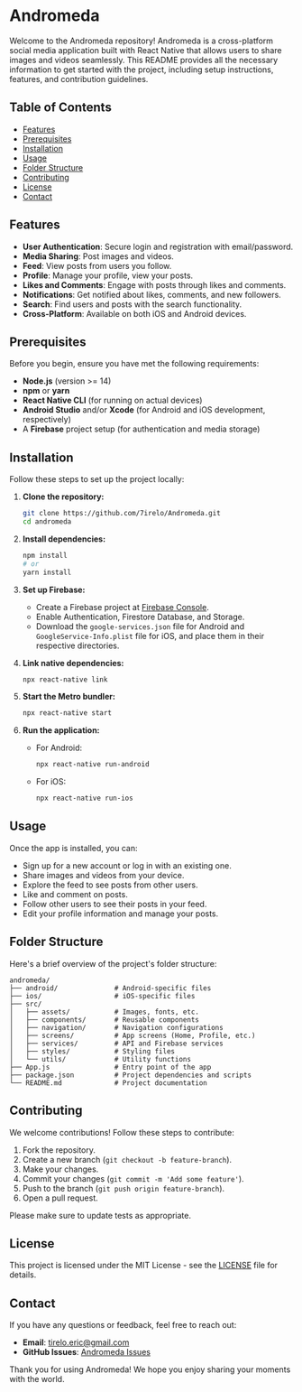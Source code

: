 # Andromeda

Welcome to the Andromeda repository! Andromeda is a cross-platform social media application built with React Native that allows users to share images and videos seamlessly. This README provides all the necessary information to get started with the project, including setup instructions, features, and contribution guidelines.

## Table of Contents

- [Features](#features)
- [Prerequisites](#prerequisites)
- [Installation](#installation)
- [Usage](#usage)
- [Folder Structure](#folder-structure)
- [Contributing](#contributing)
- [License](#license)
- [Contact](#contact)

## Features

- **User Authentication**: Secure login and registration with email/password.
- **Media Sharing**: Post images and videos.
- **Feed**: View posts from users you follow.
- **Profile**: Manage your profile, view your posts.
- **Likes and Comments**: Engage with posts through likes and comments.
- **Notifications**: Get notified about likes, comments, and new followers.
- **Search**: Find users and posts with the search functionality.
- **Cross-Platform**: Available on both iOS and Android devices.

## Prerequisites

Before you begin, ensure you have met the following requirements:

- **Node.js** (version >= 14)
- **npm** or **yarn**
- **React Native CLI** (for running on actual devices)
- **Android Studio** and/or **Xcode** (for Android and iOS development, respectively)
- A **Firebase** project setup (for authentication and media storage)

## Installation

Follow these steps to set up the project locally:

1. **Clone the repository:**
   ```sh
   git clone https://github.com/7irelo/Andromeda.git
   cd andromeda
   ```

2. **Install dependencies:**
   ```sh
   npm install
   # or
   yarn install
   ```

3. **Set up Firebase:**
   - Create a Firebase project at [Firebase Console](https://console.firebase.google.com/).
   - Enable Authentication, Firestore Database, and Storage.
   - Download the `google-services.json` file for Android and `GoogleService-Info.plist` file for iOS, and place them in their respective directories.

4. **Link native dependencies:**
   ```sh
   npx react-native link
   ```

5. **Start the Metro bundler:**
   ```sh
   npx react-native start
   ```

6. **Run the application:**
   - For Android:
     ```sh
     npx react-native run-android
     ```
   - For iOS:
     ```sh
     npx react-native run-ios
     ```

## Usage

Once the app is installed, you can:

- Sign up for a new account or log in with an existing one.
- Share images and videos from your device.
- Explore the feed to see posts from other users.
- Like and comment on posts.
- Follow other users to see their posts in your feed.
- Edit your profile information and manage your posts.

## Folder Structure

Here's a brief overview of the project's folder structure:

```
andromeda/
├── android/              # Android-specific files
├── ios/                  # iOS-specific files
├── src/
│   ├── assets/           # Images, fonts, etc.
│   ├── components/       # Reusable components
│   ├── navigation/       # Navigation configurations
│   ├── screens/          # App screens (Home, Profile, etc.)
│   ├── services/         # API and Firebase services
│   ├── styles/           # Styling files
│   └── utils/            # Utility functions
├── App.js                # Entry point of the app
├── package.json          # Project dependencies and scripts
└── README.md             # Project documentation
```

## Contributing

We welcome contributions! Follow these steps to contribute:

1. Fork the repository.
2. Create a new branch (`git checkout -b feature-branch`).
3. Make your changes.
4. Commit your changes (`git commit -m 'Add some feature'`).
5. Push to the branch (`git push origin feature-branch`).
6. Open a pull request.

Please make sure to update tests as appropriate.

## License

This project is licensed under the MIT License - see the [LICENSE](LICENSE) file for details.

## Contact

If you have any questions or feedback, feel free to reach out:

- **Email**: tirelo.eric@gmail.com
- **GitHub Issues**: [Andromeda Issues](https://github.com/7irelo/Andromeda/issues)

Thank you for using Andromeda! We hope you enjoy sharing your moments with the world.
